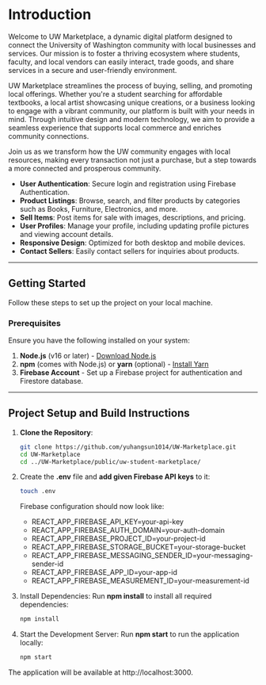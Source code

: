# Introduction 
Welcome to UW Marketplace, a dynamic digital platform designed to connect the University of Washington community with local businesses and services. Our mission is to foster a thriving ecosystem where students, faculty, and local vendors can easily interact, trade goods, and share services in a secure and user-friendly environment.

UW Marketplace streamlines the process of buying, selling, and promoting local offerings. Whether you're a student searching for affordable textbooks, a local artist showcasing unique creations, or a business looking to engage with a vibrant community, our platform is built with your needs in mind. Through intuitive design and modern technology, we aim to provide a seamless experience that supports local commerce and enriches community connections.

Join us as we transform how the UW community engages with local resources, making every transaction not just a purchase, but a step towards a more connected and prosperous community.
- **User Authentication**: Secure login and registration using Firebase Authentication.
- **Product Listings**: Browse, search, and filter products by categories such as Books, Furniture, Electronics, and more.
- **Sell Items**: Post items for sale with images, descriptions, and pricing.
- **User Profiles**: Manage your profile, including updating profile pictures and viewing account details.
- **Responsive Design**: Optimized for both desktop and mobile devices.
- **Contact Sellers**: Easily contact sellers for inquiries about products.

---
## Getting Started

Follow these steps to set up the project on your local machine.

### Prerequisites

Ensure you have the following installed on your system:

1. **Node.js** (v16 or later) - [Download Node.js](https://nodejs.org/)
2. **npm** (comes with Node.js) or **yarn** (optional) - [Install Yarn](https://yarnpkg.com/)
3. **Firebase Account** - Set up a Firebase project for authentication and Firestore database.

---

## Project Setup and Build Instructions

1. **Clone the Repository**:
   ```bash
   git clone https://github.com/yuhangsun1014/UW-Marketplace.git
   cd UW-Marketplace
   cd ../UW-Marketplace/public/uw-student-marketplace/
   ```

2. Create the **.env** file and **add given Firebase API keys** to it:
   ```bash
   touch .env
   ```
   Firebase configuration should now look like:
      - REACT_APP_FIREBASE_API_KEY=your-api-key
      - REACT_APP_FIREBASE_AUTH_DOMAIN=your-auth-domain
      - REACT_APP_FIREBASE_PROJECT_ID=your-project-id
      - REACT_APP_FIREBASE_STORAGE_BUCKET=your-storage-bucket
      - REACT_APP_FIREBASE_MESSAGING_SENDER_ID=your-messaging-sender-id
      - REACT_APP_FIREBASE_APP_ID=your-app-id
      - REACT_APP_FIREBASE_MEASUREMENT_ID=your-measurement-id

3. Install Dependencies: Run **npm install** to install all required dependencies:
   ```bash
   npm install
   ```

4. Start the Development Server: Run **npm start** to run the application locally:
   ```bash
   npm start
   ```

The application will be available at http://localhost:3000. 



